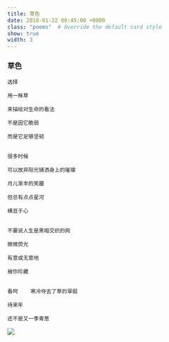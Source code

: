```yaml
---
title: 草色
date: 2018-01-22 00:45:00 +0800
class: "poems"  # Override the default card style
show: true
width: 3
---
```


### 草色

```angular2html
选择

用一株草

来描绘对生命的看法

不是因它脆弱

而是它足够坚韧


很多时候

可以放弃阳光铺洒身上的璀璨

月儿渐丰的笑靥

但总有点点星河

横亘于心


不要说人生是黑暗交织的网

微微荧光

有意或无意地

被你珍藏


看呵    寒冷夺去了草的翠挺

待来年

还不是又一季青葱
```

<div>
<img src="{{ 'assets/images/poems/grass.jfif' | relative_url }}" class="img-fluid rounded" >
</div>